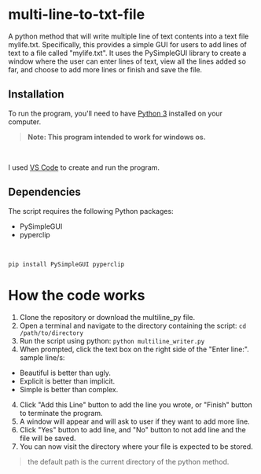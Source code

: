 # multi-line-to-txt-file
A python method that will write multiple line of text contents into a text file mylife.txt. Specifically, this provides a simple GUI for users to add lines of text to a file called "mylife.txt". It uses the PySimpleGUI library to create a window where the user can enter lines of text, view all the lines added so far, and choose to add more lines or finish and save the file.

## Installation
To run the program, you'll need to have [Python 3](https://www.python.org/downloads/) installed on your computer. <br/>
>**Note: This program intended to work for windows os.**
<br/>

I used [VS Code](https://code.visualstudio.com/download) to create and run the program.

## Dependencies
The script requires the following Python packages:

* PySimpleGUI
* pyperclip
<br/>

```pip install PySimpleGUI pyperclip```

# How the code works
1. Clone the repository or download the multiline_py file.
2. Open a terminal and navigate to the directory containing the script:
``cd /path/to/directory``
3. Run the script using python:
``python multiline_writer.py``
4. When prompted, click the text box on the right side of the "Enter line:".
sample line/s:
- Beautiful is better than ugly.
- Explicit is better than implicit.
- Simple is better than complex.
4. Click "Add this Line" button to add the line you wrote, or "Finish" button to terminate the program.
5. A window will appear and will ask to user if they want to add more line.
6. Click "Yes" button to add line, and "No" button to not add line and the file will be saved.
7. You can now visit the directory where your file is expected to be stored.
> the default path is the current directory of the python method.

